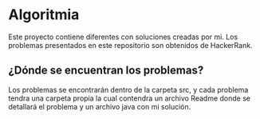# Algoritmia

Este proyecto contiene diferentes con soluciones creadas por mi.
Los problemas presentados en este repositorio son obtenidos de HackerRank.

## ¿Dónde se encuentran los problemas?
Los problemas se encontrarán dentro de la carpeta src, y cada problema tendra una carpeta propia la cual contendra un archivo Readme donde se detallará el problema y un archivo java con mi solución.
